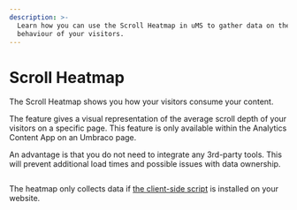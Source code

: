 ```yaml
---
description: >-
  Learn how you can use the Scroll Heatmap in uMS to gather data on the
  behaviour of your visitors.
---
```


# Scroll Heatmap

The Scroll Heatmap shows you how your visitors consume your content.

The feature gives a visual representation of the average scroll depth of your visitors on a specific page. This feature is only available within the Analytics Content App on an Umbraco page.

An advantage is that you do not need to integrate any 3rd-party tools. This will prevent additional load times and possible issues with data ownership.

![]()

The heatmap only collects data if [the client-side script](../../../../analytics/clientside-events-and-additional-javascript-files/) is installed on your website.
